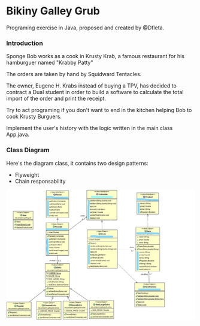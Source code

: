 # Bikiny Galley Grub

Programing exercise in Java, proposed and created by @Dfleta.

### Introduction

Sponge Bob works as a cook in Krusty Krab, a famous restaurant for his hamburguer named "Krabby Patty"

The orders are taken by hand by Squidward Tentacles.

The owner, Eugene H. Krabs instead of buying a TPV, has decided to contract a Dual student in order to build a software to calculate the total import of the order and print the receipt.

Try to act programing if you don't want to end in the kitchen helping Bob to cook Krusty Burguers.

Implement the user's history with the logic written in the main class App.java.

### Class Diagram

Here's the diagram class, it contains two design patterns:

- Flyweight
- Chain responsability

![](diagrama_clases_UML.jpeg)
